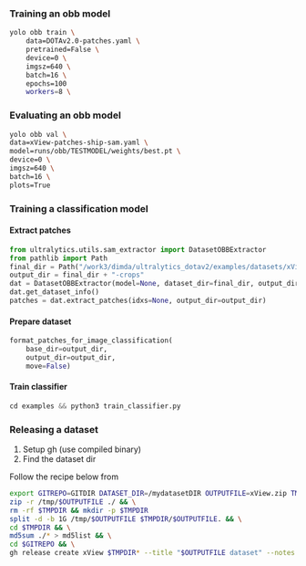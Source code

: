 ### Training an obb model

```bash
yolo obb train \
    data=DOTAv2.0-patches.yaml \
    pretrained=False \
    device=0 \
    imgsz=640 \
    batch=16 \
    epochs=100
    workers=8 \
```

### Evaluating an obb model

```bash
yolo obb val \
data=xView-patches-ship-sam.yaml \
model=runs/obb/TESTMODEL/weights/best.pt \
device=0 \
imgsz=640 \
batch=16 \
plots=True
```

### Training a classification model

#### Extract patches

```python
from ultralytics.utils.sam_extractor import DatasetOBBExtractor
from pathlib import Path
final_dir = Path("/work3/dimda/ultralytics_dotav2/examples/datasets/xView-patches-ship-sam")
output_dir = final_dir + "-crops"
dat = DatasetOBBExtractor(model=None, dataset_dir=final_dir, output_dir=None, default_class=None, debug=False)
dat.get_dataset_info()
patches = dat.extract_patches(idxs=None, output_dir=output_dir)

```

#### Prepare dataset

```python
format_patches_for_image_classification(
    base_dir=output_dir,
    output_dir=output_dir,
    move=False)
```

#### Train classifier

```python
cd examples && python3 train_classifier.py
```

### Releasing a dataset

1. Setup gh (use compiled binary)
2. Find the dataset dir

Follow the recipe below from

```bash
export GITREPO=GITDIR DATASET_DIR=/mydatasetDIR OUTPUTFILE=xView.zip TMPDIR=/tmp/splits
zip -r /tmp/$OUTPUTFILE ./ && \
rm -rf $TMPDIR && mkdir -p $TMPDIR
split -d -b 1G /tmp/$OUTPUTFILE $TMPDIR/$OUTPUTFILE. && \
cd $TMPDIR && \
md5sum ./* > md5list && \
cd $GITREPO && \
gh release create xView $TMPDIR* --title "$OUTPUTFILE dataset" --notes "This release includes files with sub 1gb parts"
```
